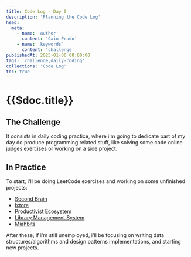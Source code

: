 ```yaml
---
title: Code Log - Day 0
description: 'Planning the Code Log'
head:
  meta:
    - name: 'author'
      content: 'Caio Prado'
    - name: 'keywords'
      content: 'challenge'
publishedAt: 2025-01-06 08:00:00
tags: 'challenge,daily-coding'
collections: 'Code Log'
toc: true
---
```


# {{$doc.title}}

## The Challenge

It consists in daily coding practice, where i'm going to dedicate part of my day do produce programming related stuff, like solving some code online judges exercises or working on a side project.

## In Practice

To start, i'll be doing LeetCode exercises and working on some unfinished projects:

- [Second Brain](https://github.com/caioopr/second_brain)
- [Ixtore](https://github.com/caioopr/ixtore)
- [Productivist Ecosystem](https://github.com/caioopr/productivist_ecosystem)
- [Library Management System](https://github.com/caioopr/library_management_systems)
- [Miahbits](https://github.com/caioopr/Miahbits)

After these, if i'm still unemployed, i'll be focusing on writing data structures/algorithms and design patterns implementations, and starting new projects.
